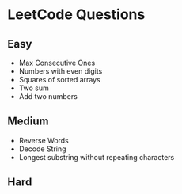# LeetCode Questions
## Easy
- Max Consecutive Ones
- Numbers with even digits
- Squares of sorted arrays
- Two sum
- Add two numbers

## Medium
- Reverse Words
- Decode String
- Longest substring without repeating characters

## Hard
